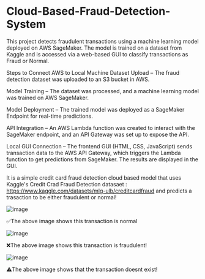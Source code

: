 # Cloud-Based-Fraud-Detection-System





This project detects fraudulent transactions using a machine learning model deployed on AWS SageMaker. The model is trained on a dataset from Kaggle and is accessed via a web-based GUI to classify transactions as Fraud or Normal.

Steps to Connect AWS to Local Machine
Dataset Upload – The fraud detection dataset was uploaded to an S3 bucket in AWS.

Model Training – The dataset was processed, and a machine learning model was trained on AWS SageMaker.

Model Deployment – The trained model was deployed as a SageMaker Endpoint for real-time predictions.

API Integration – An AWS Lambda function was created to interact with the SageMaker endpoint, and an API Gateway was set up to expose the API.

Local GUI Connection – The frontend GUI (HTML, CSS, JavaScript) sends transaction data to the AWS API Gateway, which triggers the Lambda function to get predictions from SageMaker. The results are displayed in the GUI.





It is a simple credit card fraud detection cloud based model that uses Kaggle's Credit Crad Fraud Detection datasaet : https://www.kaggle.com/datasets/mlg-ulb/creditcardfraud and predicts a trasaction to be either fraudulent or normal!



![image](https://github.com/user-attachments/assets/a6606f35-548e-4af9-8e15-85a56a67a5f8)

✅The above image shows this transaction is normal




![image](https://github.com/user-attachments/assets/c771334f-6f12-4df3-8475-d68fef497527)

❌The above image shows this transaction is fraudulent!



![image](https://github.com/user-attachments/assets/9de98004-ff28-4422-8731-e777b7b44aab)

⚠️The above image shows that the transaction doesnt exist!

